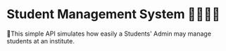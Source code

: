 # Student Management System 👩‍🎓👨‍🎓
🚀This simple API simulates how easily a Students' Admin may manage students at an institute.
